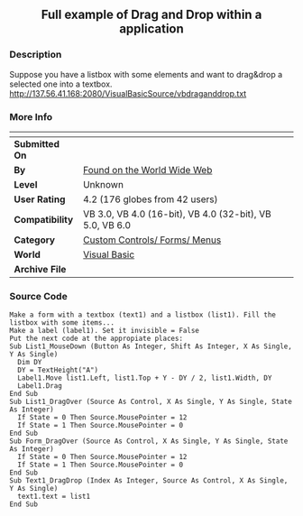 ﻿<div align="center">

## Full example of Drag and Drop within a application


</div>

### Description

Suppose you have a listbox with some elements and want to drag&drop a selected one into a textbox. http://137.56.41.168:2080/VisualBasicSource/vbdraganddrop.txt
 
### More Info
 


<span>             |<span>
---                |---
**Submitted On**   |
**By**             |[Found on the World Wide Web](https://github.com/Planet-Source-Code/PSCIndex/blob/master/ByAuthor/found-on-the-world-wide-web.md)
**Level**          |Unknown
**User Rating**    |4.2 (176 globes from 42 users)
**Compatibility**  |VB 3\.0, VB 4\.0 \(16\-bit\), VB 4\.0 \(32\-bit\), VB 5\.0, VB 6\.0
**Category**       |[Custom Controls/ Forms/  Menus](https://github.com/Planet-Source-Code/PSCIndex/blob/master/ByCategory/custom-controls-forms-menus__1-4.md)
**World**          |[Visual Basic](https://github.com/Planet-Source-Code/PSCIndex/blob/master/ByWorld/visual-basic.md)
**Archive File**   |[](https://github.com/Planet-Source-Code/found-on-the-world-wide-web-full-example-of-drag-and-drop-within-a-application__1-650/archive/master.zip)





### Source Code

```
Make a form with a textbox (text1) and a listbox (list1). Fill the listbox with some items...
Make a label (label1). Set it invisible = False
Put the next code at the appropiate places:
Sub List1_MouseDown (Button As Integer, Shift As Integer, X As Single, Y As Single)
  Dim DY
  DY = TextHeight("A")
  Label1.Move list1.Left, list1.Top + Y - DY / 2, list1.Width, DY
  Label1.Drag
End Sub
Sub List1_DragOver (Source As Control, X As Single, Y As Single, State As Integer)
  If State = 0 Then Source.MousePointer = 12
  If State = 1 Then Source.MousePointer = 0
End Sub
Sub Form_DragOver (Source As Control, X As Single, Y As Single, State As Integer)
  If State = 0 Then Source.MousePointer = 12
  If State = 1 Then Source.MousePointer = 0
End Sub
Sub Text1_DragDrop (Index As Integer, Source As Control, X As Single, Y As Single)
  text1.text = list1
End Sub
```


